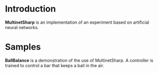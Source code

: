 Introduction
============

**MultinetSharp** is an implementation of an experiment based on artificial neural networks. 

Samples
========

**BallBalance** is a demonstration of the use of MultinetSharp. A controller is trained to control a bar that keeps a ball in the air.
